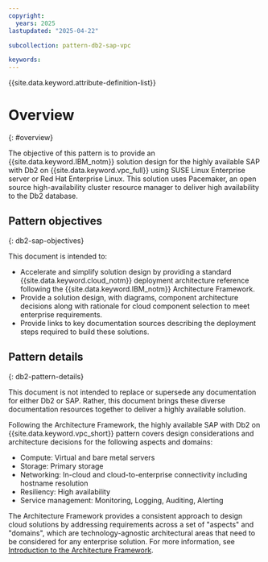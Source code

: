 ```yaml
---
copyright:
  years: 2025
lastupdated: "2025-04-22"

subcollection: pattern-db2-sap-vpc 

keywords:
---
```

{{site.data.keyword.attribute-definition-list}}

# Overview
{: #overview}

The objective of this pattern is to provide an {{site.data.keyword.IBM_notm}} solution design for the highly available SAP with Db2 on {{site.data.keyword.vpc_full}} using SUSE Linux Enterprise server or Red Hat Enterprise Linux. This solution uses Pacemaker, an open source high-availability cluster resource manager to deliver high availability to the Db2 database. 

## Pattern objectives 
{: db2-sap-objectives}

This document is intended to:

* Accelerate and simplify solution design by providing a standard {{site.data.keyword.cloud_notm}} deployment architecture reference following the {{site.data.keyword.IBM_notm}} Architecture Framework.
* Provide a solution design, with diagrams, component architecture decisions along with rationale for cloud component selection to meet enterprise requirements.
* Provide links to key documentation sources describing the deployment steps required to build these solutions.

## Pattern details 
{: db2-pattern-details}

This document is not intended to replace or supersede any documentation for either Db2 or SAP. Rather, this document brings these diverse documentation resources together to deliver a highly available solution.

Following the Architecture Framework, the highly available SAP with Db2 on {{site.data.keyword.vpc_short}} pattern covers design considerations and architecture decisions for the following aspects and domains:

- Compute: Virtual and bare metal servers
- Storage: Primary storage
- Networking: In-cloud and cloud-to-enterprise connectivity including hostname resolution
- Resiliency: High availability
- Service management: Monitoring, Logging, Auditing, Alerting

The Architecture Framework provides a consistent approach to design cloud solutions by addressing requirements across a set of "aspects" and "domains", which are technology-agnostic architectural areas that need to be considered for any enterprise solution. For more information, see [Introduction to the Architecture Framework](/docs/architecture-framework).
